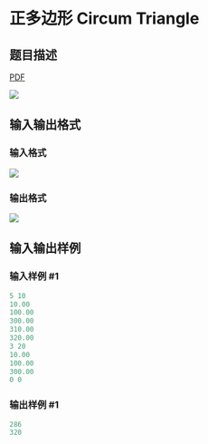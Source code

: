 # 正多边形 Circum Triangle

## 题目描述

[problemUrl]: https://uva.onlinejudge.org/index.php?option=com_onlinejudge&Itemid=8&category=23&page=show_problem&problem=2127

[PDF](https://uva.onlinejudge.org/external/111/p11186.pdf)

![](https://cdn.luogu.com.cn/upload/vjudge_pic/UVA11186/30fb94df57c3e66a9060a624e8f6e91fb0768a7b.png)

## 输入输出格式

### 输入格式

![](https://cdn.luogu.com.cn/upload/vjudge_pic/UVA11186/64d1ebc2f77930f60130385601410efb159e818e.png)

### 输出格式

![](https://cdn.luogu.com.cn/upload/vjudge_pic/UVA11186/95d1f79f22d34d326141e488991cddfd8fc92eb8.png)

## 输入输出样例

### 输入样例 #1

```cpp
5 10
10.00
100.00
300.00
310.00
320.00
3 20
10.00
100.00
300.00
0 0
```


### 输出样例 #1

```cpp
286
320
```


